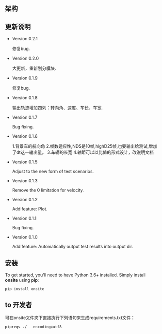 ## 架构


## 更新说明
- Version 0.2.1

    修复bug.
    
- Version 0.2.0

    大更新，重新划分模块.

- Version 0.1.9

    修复bug.

- Version 0.1.8

    输出轨迹增加四列：转向角、速度、车长、车宽.

- Version 0.1.7

    Bug fixing.

- Version 0.1.6

    1.背景车的航向角
    2.帧数适应性,NDS是10帧,highD25帧,也要输出给测试,增加了dt这一输出量。
    3.车辆的长宽
    4.轴距可以以比值的形式设计，改说明文档
    
- Version 0.1.5

    Adjust to the new form of test scenarios.

- Version 0.1.3

    Remove the 0 limitation for velocity.

- Version 0.1.2

    Add feature: Plot.

- Version 0.1.1

    Bug fixing.

- Version 0.1.0

    Add feature: Automatically output test results into output dir.


## 安装
To get started, you'll need to have Python 3.6+ installed. Simply install **onsite**  using **pip**:

`pip install onsite`

## to 开发者
可在onsite文件夹下直接执行下列语句来生成requirements.txt文件：

`pipreqs ./ --encoding=utf8`